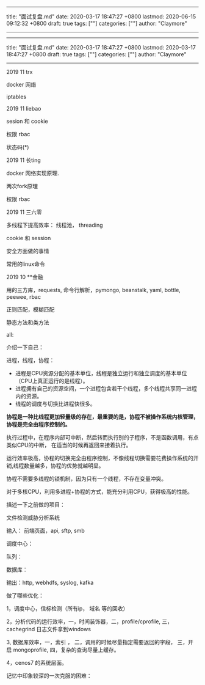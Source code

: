 
---
title: "面试复盘.md"
date: 2020-03-17 18:47:27 +0800
lastmod: 2020-06-15 09:12:32 +0800
draft: true
tags: [""]
categories: [""]
author: "Claymore"

---

---
title: "面试复盘.md"
date: 2020-03-17 18:47:27 +0800
lastmod: 2020-03-17 18:47:27 +0800
draft: true
tags: [""]
categories: [""]
author: "Claymore"

---
2019 11 trx

docker 网络

iptables 



2019 11 liebao

sesion 和 cookie

权限 rbac

状态码(*)



2019 11 长ting

docker 网络实现原理.

两次fork原理

权限 rbac



2019 11 三六零

多线程下提高效率：	线程池， threading

cookie 和 session

安全方面做的事情

常用的linux命令



2019  10  **金融

用的三方库，requests, 命令行解析，pymongo, beanstalk, yaml, bottle, peewee, rbac

正则匹配，模糊匹配

静态方法和类方法



all:

介绍一下自己：



进程，线程，协程：

- 进程是CPU资源分配的基本单位，线程是独立运行和独立调度的基本单位（CPU上真正运行的是线程）。
- 进程拥有自己的资源空间，一个进程包含若干个线程，多个线程共享同一进程内的资源。
- 线程的调度与切换比进程快很多。

**协程是一种比线程更加轻量级的存在，最重要的是，协程不被操作系统内核管理，协程是完全由程序控制的。**

执行过程中，在程序内部可中断，然后转而执行别的子程序，不是函数调用，有点类似CPU的中断， 在适当的时候再返回来接着执行。

运行效率极高，协程的切换完全由程序控制，不像线程切换需要花费操作系统的开销,线程数量越多，协程的优势就越明显。

协程不需要多线程的锁机制，因为只有一个线程，不存在变量冲突。

对于多核CPU，利用多进程+协程的方式，能充分利用CPU，获得极高的性能。



描述一下之前做的项目：

文件检测威胁分析系统

输入： 前端页面，api,  sftp, smb  

调度中心： 

队列：

数据库：

输出：http,  webhdfs, syslog, kafka



做了哪些优化：

1，调度中心，信标检测（所有ip， 域名 等的回收）

2，分析代码的运行效率，一，时间装饰器，二，profile/cprofile, 三，cachegrind 日志文件拿到windows

3,  数据库效率，一，索引 ， 二，调用的时候尽量指定需要返回的字段， 三，开启 mongoprofile, 四，复杂的查询尽量上缓存。

4，cenos7 的系统层面。



记忆中印象较深的一次克服的困难：



